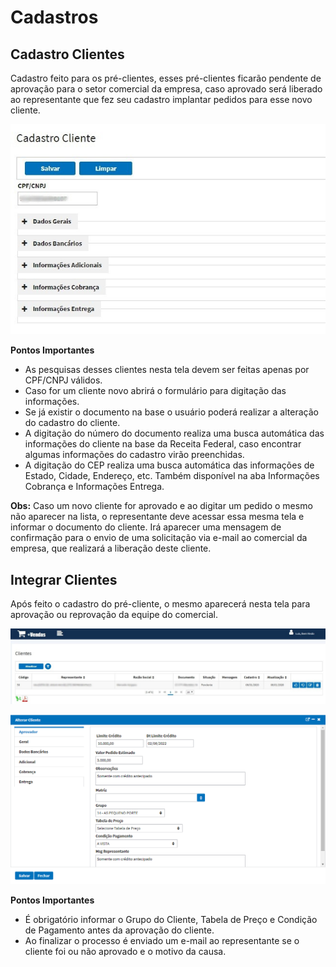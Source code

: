 # Cadastros

## Cadastro Clientes

Cadastro feito para os pré-clientes, esses pré-clientes ficarão pendente de aprovação para o setor comercial da empresa, caso aprovado será liberado ao representante que fez seu cadastro implantar pedidos para esse novo cliente.

![](./img/cadastro/img1.png)

**Pontos Importantes**

* As pesquisas desses clientes nesta tela devem ser feitas apenas por CPF/CNPJ válidos.
* Caso for um cliente novo abrirá o formulário para digitação das informações.
* Se já existir o documento na base o usuário poderá realizar a alteração do cadastro do cliente.
* A digitação do número do documento realiza uma busca automática das informações do cliente na base da Receita Federal, caso encontrar algumas informações do cadastro virão preenchidas.
* A digitação do CEP realiza uma busca automática das informações de Estado, Cidade, Endereço, etc. Também disponível na aba Informações Cobrança e Informações Entrega. 

**Obs:** Caso um novo cliente for aprovado e ao digitar um pedido o mesmo não aparecer na lista, o representante deve acessar essa mesma tela e informar o documento do cliente. Irá aparecer uma mensagem de confirmação para o envio de uma solicitação via e-mail ao comercial da empresa, que realizará a liberação deste cliente.

## Integrar Clientes

Após feito o cadastro do pré-cliente, o mesmo aparecerá nesta tela para aprovação ou reprovação da equipe do comercial.

![](./img/cadastro/img2.png)

![](./img/cadastro/img3.png)

**Pontos Importantes**

* É obrigatório informar o Grupo do Cliente, Tabela de Preço e Condição de Pagamento antes da aprovação do cliente.
* Ao finalizar o processo é enviado um e-mail ao representante se o cliente foi ou não aprovado e o motivo da causa.